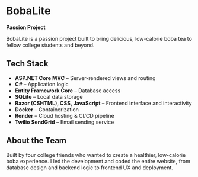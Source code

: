# BobaLite

**Passion Project**

BobaLite is a passion project built to bring delicious, low-calorie boba tea to fellow college students and beyond.

## Tech Stack

- **ASP.NET Core MVC** – Server-rendered views and routing  
- **C#** – Application logic  
- **Entity Framework Core** – Database access  
- **SQLite** – Local data storage  
- **Razor (CSHTML), CSS, JavaScript** – Frontend interface and interactivity  
- **Docker** – Containerization  
- **Render** – Cloud hosting & CI/CD pipeline  
- **Twilio SendGrid** – Email sending service

## About the Team

Built by four college friends who wanted to create a healthier, low-calorie boba experience. I led the development and coded the entire website, from database design and backend logic to frontend UX and deployment.
